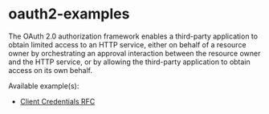 # oauth2-examples

The OAuth 2.0 authorization framework enables a third-party application to obtain limited access to an HTTP service, either on behalf of a resource owner by orchestrating an approval interaction between the resource owner and the HTTP service, or by allowing the third-party application to obtain access on its own behalf.

Available example(s):

- [Client Credentials RFC](https://datatracker.ietf.org/doc/html/rfc6749#section-4.4)
